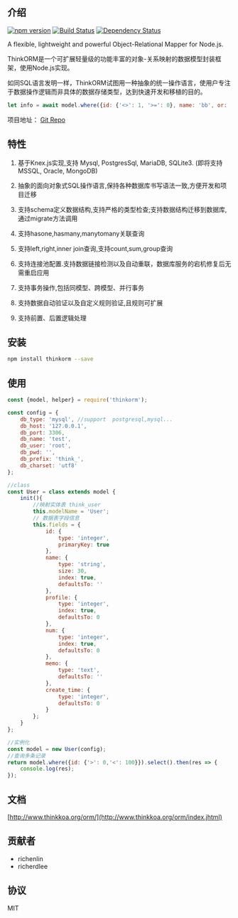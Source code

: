 ## 介绍

[![npm version](https://badge.fury.io/js/thinkorm.svg)](https://badge.fury.io/js/thinkorm)
[![Build Status](https://travis-ci.org/thinkkoa/thinkorm.svg?branch=master)](https://travis-ci.org/thinkkoa/thinkorm)
[![Dependency Status](https://david-dm.org/thinkkoa/thinkorm.svg)](https://david-dm.org/thinkkoa/thinkorm)

A flexible, lightweight and powerful Object-Relational Mapper for Node.js.

ThinkORM是一个可扩展轻量级的功能丰富的对象-关系映射的数据模型封装框架，使用Node.js实现。

如同SQL语言发明一样，ThinkORM试图用一种抽象的统一操作语言，使用户专注于数据操作逻辑而非具体的数据存储类型，达到快速开发和移植的目的。

```js
let info = await model.where({id: {'<>': 1, '>=': 0}, name: 'bb', or: [{name: 'aa'}, {name: 'cc'}]}).find();
```

项目地址： [Git Repo](https://github.com/thinkkoa/thinkorm)

## 特性

1. 基于Knex.js实现,支持 Mysql, PostgresSql, MariaDB, SQLite3. (即将支持MSSQL, Oracle, MongoDB)

2. 抽象的面向对象式SQL操作语言,保持各种数据库书写语法一致,方便开发和项目迁移

3. 支持schema定义数据结构,支持严格的类型检查;支持数据结构迁移到数据库,通过migrate方法调用

4. 支持hasone,hasmany,manytomany关联查询

5. 支持left,right,inner join查询,支持count,sum,group查询

6. 支持连接池配置.支持数据链接检测以及自动重联，数据库服务的宕机修复后无需重启应用

7. 支持事务操作,包括同模型、跨模型、并行事务

8. 支持数据自动验证以及自定义规则验证,且规则可扩展

9. 支持前置、后置逻辑处理

## 安装

```bash
npm install thinkorm --save
```

## 使用

```js
const {model, helper} = require('thinkorm');

const config = {
    db_type: 'mysql', //support  postgresql,mysql...
    db_host: '127.0.0.1',
    db_port: 3306,
    db_name: 'test',
    db_user: 'root',
    db_pwd: '',
    db_prefix: 'think_',
    db_charset: 'utf8'
};

//class
const User = class extends model {
    init(){
        //映射实体表 think_user
        this.modelName = 'User';
        // 数据表字段信息
        this.fields = {
            id: {
                type: 'integer',
                primaryKey: true
            },
            name: {
                type: 'string',
                size: 30,
                index: true,
                defaultsTo: ''
            },
            profile: {
                type: 'integer',
                index: true,
                defaultsTo: 0
            },
            num: {
                type: 'integer',
                index: true,
                defaultsTo: 0
            },
            memo: {
                type: 'text',
                defaultsTo: ''
            },
            create_time: {
                type: 'integer',
                defaultsTo: 0
            }
        };
    }
};

//实例化
const model = new User(config);
//查询多条记录
return model.where({id: {'>': 0,'<': 100}}).select().then(res => {
    console.log(res);
});
```

## 文档

[http://www.thinkkoa.org/orm/](http://www.thinkkoa.org/orm/index.jhtml)

## 贡献者

* richenlin
* richerdlee

## 协议


MIT

